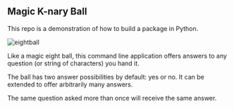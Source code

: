 ## Magic K-nary Ball

This repo is a demonstration of how to build a package in Python.

![eightball](https://encrypted-tbn0.gstatic.com/images?q=tbn:ANd9GcQwDdEKzIT2d9DaWv18AT4UAPEhOR69WOZ5O8h95Y-s230gjXPw_g)

Like a magic eight ball, this command line application offers answers to any question (or string of characters) you hand it.

The ball has two answer possibilities by default: yes or no. It can be extended to offer arbitrarily many answers.

The same question asked more than once will receive the same answer.
